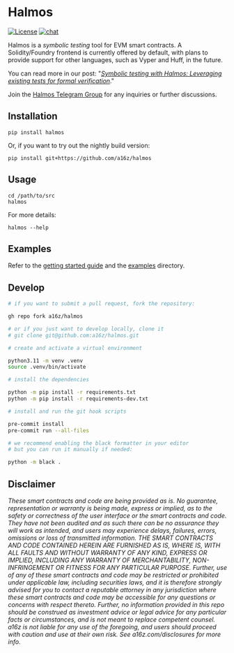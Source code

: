 # Halmos

[![License](https://img.shields.io/github/license/a16z/halmos)](https://github.com/a16z/halmos/blob/main/LICENSE)
[![chat](https://img.shields.io/badge/chat-telegram-blue)](https://t.me/+4UhzHduai3MzZmUx)

Halmos is a _symbolic testing_ tool for EVM smart contracts. A Solidity/Foundry frontend is currently offered by default, with plans to provide support for other languages, such as Vyper and Huff, in the future.

You can read more in our post: "_[Symbolic testing with Halmos: Leveraging existing tests for formal verification][post]_."

Join the [Halmos Telegram Group][chat] for any inquiries or further discussions.

[post]: <https://a16zcrypto.com/symbolic-testing-with-halmos-leveraging-existing-tests-for-formal-verification/>
[chat]: <https://t.me/+4UhzHduai3MzZmUx>

## Installation

```
pip install halmos
```

Or, if you want to try out the nightly build version:
```
pip install git+https://github.com/a16z/halmos
```

## Usage

```
cd /path/to/src
halmos
```

For more details:
```
halmos --help
```

## Examples

Refer to the [getting started guide](docs/getting-started.md) and the [examples](examples/README.md) directory.

## Develop

```sh
# if you want to submit a pull request, fork the repository:

gh repo fork a16z/halmos

# or if you just want to develop locally, clone it
# git clone git@github.com:a16z/halmos.git

# create and activate a virtual environment

python3.11 -m venv .venv
source .venv/bin/activate

# install the dependencies

python -m pip install -r requirements.txt
python -m pip install -r requirements-dev.txt

# install and run the git hook scripts

pre-commit install
pre-commit run --all-files

# we recommend enabling the black formatter in your editor
# but you can run it manually if needed:

python -m black .
```

## Disclaimer

_These smart contracts and code are being provided as is. No guarantee, representation or warranty is being made, express or implied, as to the safety or correctness of the user interface or the smart contracts and code. They have not been audited and as such there can be no assurance they will work as intended, and users may experience delays, failures, errors, omissions or loss of transmitted information. THE SMART CONTRACTS AND CODE CONTAINED HEREIN ARE FURNISHED AS IS, WHERE IS, WITH ALL FAULTS AND WITHOUT WARRANTY OF ANY KIND, EXPRESS OR IMPLIED, INCLUDING ANY WARRANTY OF MERCHANTABILITY, NON-INFRINGEMENT OR FITNESS FOR ANY PARTICULAR PURPOSE. Further, use of any of these smart contracts and code may be restricted or prohibited under applicable law, including securities laws, and it is therefore strongly advised for you to contact a reputable attorney in any jurisdiction where these smart contracts and code may be accessible for any questions or concerns with respect thereto. Further, no information provided in this repo should be construed as investment advice or legal advice for any particular facts or circumstances, and is not meant to replace competent counsel. a16z is not liable for any use of the foregoing, and users should proceed with caution and use at their own risk. See a16z.com/disclosures for more info._

